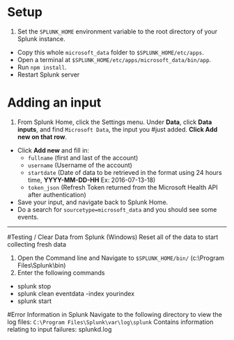 # Setup

1. Set the `SPLUNK_HOME` environment variable to the root directory of your Splunk instance.
* Copy this whole `microsoft_data` folder to `$SPLUNK_HOME/etc/apps`.
* Open a terminal at `$SPLUNK_HOME/etc/apps/microsoft_data/bin/app`.
* Run `npm install`.
* Restart Splunk server

# Adding an input
1. From Splunk Home, click the Settings menu. Under **Data**, click **Data inputs**, and find `Microsoft Data`, the input you #just added. **Click Add new on that row**.
* Click **Add new** and fill in:
    * `fullname` (first and last of the account)
    * `username` (Username of the account)
    * `startdate` (Date of data to be retrieved in the format using 24 hours time, **YYYY-MM-DD-HH**  Ex: 2016-07-13-18)
    * `token_json` (Refresh Token returned from the Microsoft Health API after authentication)
* Save your input, and navigate back to Splunk Home.
* Do a search for `sourcetype=microsoft_data` and you should see some events.



----------------------------------------------------------------------------------
#Testing / Clear Data from Splunk (Windows)
Reset all of the data to start collecting fresh data
1. Open the Command line and Navigate to `$SPLUNK_HOME/bin/` (c:\Program Files\Splunk\bin)
2. Enter the following commands
  * splunk stop
  * splunk clean eventdata -index yourindex
  * splunk start


#Error Information in Splunk
Navigate to the following directory to view the log files: `C:\Program Files\Splunk\var\log\splunk`
Contains information relating to input failures: splunkd.log
